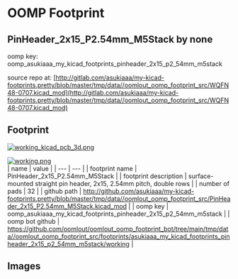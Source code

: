 # OOMP Footprint  
## PinHeader_2x15_P2.54mm_M5Stack  by none  
  
oomp key: oomp_asukiaaa_my_kicad_footprints_pinheader_2x15_p2_54mm_m5stack  
  
source repo at: [http://gitlab.com/asukiaaa/my-kicad-footprints.pretty/blob/master/tmp/data//oomlout_oomp_footprint_src/WQFN48-0707.kicad_mod](http://gitlab.com/asukiaaa/my-kicad-footprints.pretty/blob/master/tmp/data//oomlout_oomp_footprint_src/WQFN48-0707.kicad_mod)  
## Footprint  
  
[![working_kicad_pcb_3d.png](working_kicad_pcb_3d_600.png)](working_kicad_pcb_3d.png)  
  
[![working.png](working_600.png)](working.png)  
| name | value | 
| --- | --- | 
| footprint name | PinHeader_2x15_P2.54mm_M5Stack | 
| footprint description | surface-mounted straight pin header, 2x15, 2.54mm pitch, double rows | 
| number of pads | 32 | 
| github path | http://github.com/asukiaaa/my-kicad-footprints.pretty/blob/master/tmp/data//oomlout_oomp_footprint_src/PinHeader_2x15_P2.54mm_M5Stack.kicad_mod | 
| oomp key | oomp_asukiaaa_my_kicad_footprints_pinheader_2x15_p2_54mm_m5stack | 
| oomp bot github | https://github.com/oomlout/oomlout_oomp_footprint_bot/tree/main/tmp/data//oomlout_oomp_footprint_src/footprints/asukiaaa_my_kicad_footprints_pinheader_2x15_p2_54mm_m5stack/working | 
## Images  
